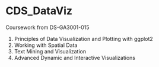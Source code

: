 # CDS_DataViz
Coursework from DS-GA3001-015

1. Principles of Data Visualization and Plotting with ggplot2
2. Working with Spatial Data
3. Text Mining and Visualization
4. Advanced Dynamic and Interactive Visualizations
